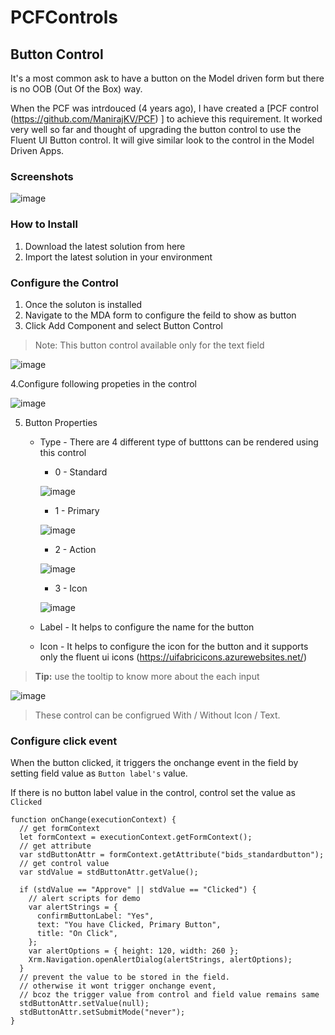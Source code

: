 # PCFControls
## Button Control
It's a most common ask to have a button on the Model driven form but there is no OOB (Out Of the Box) way. 

When the PCF was intrdouced (4 years ago), I have created a [PCF control (https://github.com/ManirajKV/PCF) ] to achieve this requirement. It worked very well so far and thought of upgrading the button control to use the Fluent UI Button control. It will give similar look to the control in the Model Driven Apps.

### Screenshots

![image](https://user-images.githubusercontent.com/125174051/219683712-dee87633-06bc-437b-8c9a-78bc3a75f6e7.png)

### How to Install
1. Download the latest solution from here
2. Import the latest solution in your environment

### Configure the Control
1. Once the soluton is installed
2. Navigate to the MDA form to configure the feild to show as button   
4. Click Add Component and select Button Control

>Note: This button control available only for the text field

 ![image](https://user-images.githubusercontent.com/125174051/219654458-a075180f-98d7-400f-bf7e-af98f6f44235.png)
 
 4.Configure following propeties in the control
 
 ![image](https://user-images.githubusercontent.com/125174051/219674041-5b949107-21d2-4198-bd64-61bc7887c96b.png)
   
 5. Button Properties
    - Type - There are 4 different type of butttons can be rendered using this control
      - 0 - Standard
      
      ![image](https://user-images.githubusercontent.com/125174051/219667477-c78b2d05-9f37-4b47-88af-c4b14ad5cc2a.png)

      - 1 - Primary
      
      ![image](https://user-images.githubusercontent.com/125174051/219668265-a23ae8d3-91ce-4888-b84e-28944c10bcae.png)
     
      - 2 - Action
      
      ![image](https://user-images.githubusercontent.com/125174051/219668496-ae85ea52-b5f2-4998-9a29-dbd59a9279d4.png)
      
      - 3 - Icon
       
       ![image](https://user-images.githubusercontent.com/125174051/219668862-34590407-7cf5-407d-b64a-76ef017553d4.png)


    - Label - It helps to configure the name for the button
    - Icon - It helps to configure the icon for the button and it supports only the fluent ui icons (https://uifabricicons.azurewebsites.net/)

>**Tip:** use the tooltip to know more about the each input

![image](https://user-images.githubusercontent.com/125174051/219658015-0963bd1e-969a-42c5-9783-3c36a4bceb2a.png)

> These control can be configrued With / Without Icon / Text.

### Configure click event
When the button clicked, it triggers the onchange event in the field by setting field value as `Button label's` value. 

If there is no button label value in the control, control set the value as `Clicked`
```
function onChange(executionContext) {
  // get formContext
  let formContext = executionContext.getFormContext();
  // get attribute
  var stdButtonAttr = formContext.getAttribute("bids_standardbutton");
  // get control value
  var stdValue = stdButtonAttr.getValue();

  if (stdValue == "Approve" || stdValue == "Clicked") {
    // alert scripts for demo
    var alertStrings = {
      confirmButtonLabel: "Yes",
      text: "You have Clicked, Primary Button",
      title: "On Click",
    };
    var alertOptions = { height: 120, width: 260 };
    Xrm.Navigation.openAlertDialog(alertStrings, alertOptions);
  }
  // prevent the value to be stored in the field.
  // otherwise it wont trigger onchange event,
  // bcoz the trigger value from control and field value remains same
  stdButtonAttr.setValue(null);
  stdButtonAttr.setSubmitMode("never");
}
```
